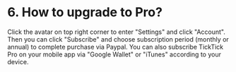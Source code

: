 # 6. How to upgrade to Pro?
Click the avatar on top right corner to enter "Settings" and click "Account". Then you can click "Subscribe" and choose subscription period (monthly or annual) to complete purchase via Paypal. You can also subscribe TickTick Pro on your mobile app via "Google Wallet" or "iTunes" according to your device.


